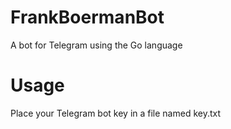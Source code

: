# FrankBoermanBot
A bot for Telegram using the Go language

# Usage
Place your Telegram bot key in a file named key.txt

